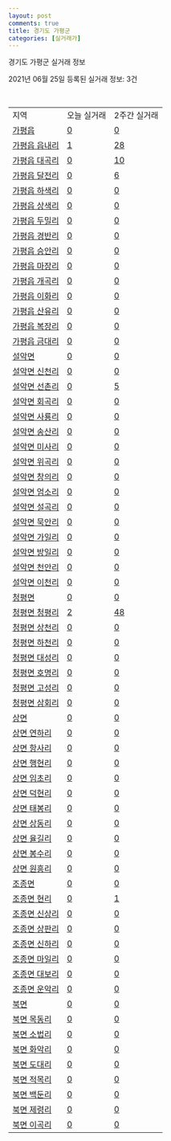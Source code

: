 ```yaml
---
layout: post
comments: true
title: 경기도 가평군
categories: [실거래가]
---
```


경기도 가평군 실거래 정보

2021년 06월 25일 등록된 실거래 정보: 3건

<script type="text/javascript">
  google.charts.load('current', {'packages':['corechart']});
  google.charts.setOnLoadCallback(drawChart);

  function drawChart() {
    var data = google.visualization.arrayToDataTable([['거래일', '매매', '전월세', '전매'], ['2021-03', 0, 7, 0], ['2021-04', 10, 6, 3], ['2021-05', 25, 12, 6], ['2021-06', 21, 2, 6]]);

    var options = {
      title: '최근 유형별 거래량 추이',
      legend: { position: 'bottom' }
    };

    var chart = new google.visualization.LineChart(document.getElementById('columnchart_material'));
    chart.draw(data, (options));
  }
</script>

<div id="columnchart_material" style="width: 450px; margin-left: -35px"></div>
<br>
<table class="sortable">
  <tr>
    <td>지역</td>
    <td>오늘 실거래</td>
    <td>2주간 실거래</td>
  </tr>

  
  <tr class="item">
    <td><a href="4182025000.html">가평읍</a></td>
    <td><a href="4182025000.html">0</a></td>
    <td><a href="4182025000.html">0</a></td>
  </tr>
    

  <tr class="item">
    <td><a href="4182025021.html">가평읍 읍내리</a></td>
    <td><a href="4182025021.html">1</a></td>
    <td><a href="4182025021.html">28</a></td>
  </tr>
    

  <tr class="item">
    <td><a href="4182025022.html">가평읍 대곡리</a></td>
    <td><a href="4182025022.html">0</a></td>
    <td><a href="4182025022.html">10</a></td>
  </tr>
    

  <tr class="item">
    <td><a href="4182025023.html">가평읍 달전리</a></td>
    <td><a href="4182025023.html">0</a></td>
    <td><a href="4182025023.html">6</a></td>
  </tr>
    

  <tr class="item">
    <td><a href="4182025024.html">가평읍 하색리</a></td>
    <td><a href="4182025024.html">0</a></td>
    <td><a href="4182025024.html">0</a></td>
  </tr>
    

  <tr class="item">
    <td><a href="4182025025.html">가평읍 상색리</a></td>
    <td><a href="4182025025.html">0</a></td>
    <td><a href="4182025025.html">0</a></td>
  </tr>
    

  <tr class="item">
    <td><a href="4182025026.html">가평읍 두밀리</a></td>
    <td><a href="4182025026.html">0</a></td>
    <td><a href="4182025026.html">0</a></td>
  </tr>
    

  <tr class="item">
    <td><a href="4182025027.html">가평읍 경반리</a></td>
    <td><a href="4182025027.html">0</a></td>
    <td><a href="4182025027.html">0</a></td>
  </tr>
    

  <tr class="item">
    <td><a href="4182025028.html">가평읍 승안리</a></td>
    <td><a href="4182025028.html">0</a></td>
    <td><a href="4182025028.html">0</a></td>
  </tr>
    

  <tr class="item">
    <td><a href="4182025029.html">가평읍 마장리</a></td>
    <td><a href="4182025029.html">0</a></td>
    <td><a href="4182025029.html">0</a></td>
  </tr>
    

  <tr class="item">
    <td><a href="4182025030.html">가평읍 개곡리</a></td>
    <td><a href="4182025030.html">0</a></td>
    <td><a href="4182025030.html">0</a></td>
  </tr>
    

  <tr class="item">
    <td><a href="4182025031.html">가평읍 이화리</a></td>
    <td><a href="4182025031.html">0</a></td>
    <td><a href="4182025031.html">0</a></td>
  </tr>
    

  <tr class="item">
    <td><a href="4182025032.html">가평읍 산유리</a></td>
    <td><a href="4182025032.html">0</a></td>
    <td><a href="4182025032.html">0</a></td>
  </tr>
    

  <tr class="item">
    <td><a href="4182025033.html">가평읍 복장리</a></td>
    <td><a href="4182025033.html">0</a></td>
    <td><a href="4182025033.html">0</a></td>
  </tr>
    

  <tr class="item">
    <td><a href="4182025034.html">가평읍 금대리</a></td>
    <td><a href="4182025034.html">0</a></td>
    <td><a href="4182025034.html">0</a></td>
  </tr>
    

  <tr class="item">
    <td><a href="4182031000.html">설악면</a></td>
    <td><a href="4182031000.html">0</a></td>
    <td><a href="4182031000.html">0</a></td>
  </tr>
    

  <tr class="item">
    <td><a href="4182031021.html">설악면 신천리</a></td>
    <td><a href="4182031021.html">0</a></td>
    <td><a href="4182031021.html">0</a></td>
  </tr>
    

  <tr class="item">
    <td><a href="4182031022.html">설악면 선촌리</a></td>
    <td><a href="4182031022.html">0</a></td>
    <td><a href="4182031022.html">5</a></td>
  </tr>
    

  <tr class="item">
    <td><a href="4182031023.html">설악면 회곡리</a></td>
    <td><a href="4182031023.html">0</a></td>
    <td><a href="4182031023.html">0</a></td>
  </tr>
    

  <tr class="item">
    <td><a href="4182031024.html">설악면 사룡리</a></td>
    <td><a href="4182031024.html">0</a></td>
    <td><a href="4182031024.html">0</a></td>
  </tr>
    

  <tr class="item">
    <td><a href="4182031025.html">설악면 송산리</a></td>
    <td><a href="4182031025.html">0</a></td>
    <td><a href="4182031025.html">0</a></td>
  </tr>
    

  <tr class="item">
    <td><a href="4182031026.html">설악면 미사리</a></td>
    <td><a href="4182031026.html">0</a></td>
    <td><a href="4182031026.html">0</a></td>
  </tr>
    

  <tr class="item">
    <td><a href="4182031027.html">설악면 위곡리</a></td>
    <td><a href="4182031027.html">0</a></td>
    <td><a href="4182031027.html">0</a></td>
  </tr>
    

  <tr class="item">
    <td><a href="4182031028.html">설악면 창의리</a></td>
    <td><a href="4182031028.html">0</a></td>
    <td><a href="4182031028.html">0</a></td>
  </tr>
    

  <tr class="item">
    <td><a href="4182031029.html">설악면 엄소리</a></td>
    <td><a href="4182031029.html">0</a></td>
    <td><a href="4182031029.html">0</a></td>
  </tr>
    

  <tr class="item">
    <td><a href="4182031030.html">설악면 설곡리</a></td>
    <td><a href="4182031030.html">0</a></td>
    <td><a href="4182031030.html">0</a></td>
  </tr>
    

  <tr class="item">
    <td><a href="4182031031.html">설악면 묵안리</a></td>
    <td><a href="4182031031.html">0</a></td>
    <td><a href="4182031031.html">0</a></td>
  </tr>
    

  <tr class="item">
    <td><a href="4182031032.html">설악면 가일리</a></td>
    <td><a href="4182031032.html">0</a></td>
    <td><a href="4182031032.html">0</a></td>
  </tr>
    

  <tr class="item">
    <td><a href="4182031033.html">설악면 방일리</a></td>
    <td><a href="4182031033.html">0</a></td>
    <td><a href="4182031033.html">0</a></td>
  </tr>
    

  <tr class="item">
    <td><a href="4182031034.html">설악면 천안리</a></td>
    <td><a href="4182031034.html">0</a></td>
    <td><a href="4182031034.html">0</a></td>
  </tr>
    

  <tr class="item">
    <td><a href="4182031035.html">설악면 이천리</a></td>
    <td><a href="4182031035.html">0</a></td>
    <td><a href="4182031035.html">0</a></td>
  </tr>
    

  <tr class="item">
    <td><a href="4182032500.html">청평면</a></td>
    <td><a href="4182032500.html">0</a></td>
    <td><a href="4182032500.html">0</a></td>
  </tr>
    

  <tr class="item">
    <td><a href="4182032521.html">청평면 청평리</a></td>
    <td><a href="4182032521.html">2</a></td>
    <td><a href="4182032521.html">48</a></td>
  </tr>
    

  <tr class="item">
    <td><a href="4182032522.html">청평면 상천리</a></td>
    <td><a href="4182032522.html">0</a></td>
    <td><a href="4182032522.html">0</a></td>
  </tr>
    

  <tr class="item">
    <td><a href="4182032523.html">청평면 하천리</a></td>
    <td><a href="4182032523.html">0</a></td>
    <td><a href="4182032523.html">0</a></td>
  </tr>
    

  <tr class="item">
    <td><a href="4182032524.html">청평면 대성리</a></td>
    <td><a href="4182032524.html">0</a></td>
    <td><a href="4182032524.html">0</a></td>
  </tr>
    

  <tr class="item">
    <td><a href="4182032525.html">청평면 호명리</a></td>
    <td><a href="4182032525.html">0</a></td>
    <td><a href="4182032525.html">0</a></td>
  </tr>
    

  <tr class="item">
    <td><a href="4182032526.html">청평면 고성리</a></td>
    <td><a href="4182032526.html">0</a></td>
    <td><a href="4182032526.html">0</a></td>
  </tr>
    

  <tr class="item">
    <td><a href="4182032527.html">청평면 삼회리</a></td>
    <td><a href="4182032527.html">0</a></td>
    <td><a href="4182032527.html">0</a></td>
  </tr>
    

  <tr class="item">
    <td><a href="4182033000.html">상면</a></td>
    <td><a href="4182033000.html">0</a></td>
    <td><a href="4182033000.html">0</a></td>
  </tr>
    

  <tr class="item">
    <td><a href="4182033021.html">상면 연하리</a></td>
    <td><a href="4182033021.html">0</a></td>
    <td><a href="4182033021.html">0</a></td>
  </tr>
    

  <tr class="item">
    <td><a href="4182033022.html">상면 항사리</a></td>
    <td><a href="4182033022.html">0</a></td>
    <td><a href="4182033022.html">0</a></td>
  </tr>
    

  <tr class="item">
    <td><a href="4182033023.html">상면 행현리</a></td>
    <td><a href="4182033023.html">0</a></td>
    <td><a href="4182033023.html">0</a></td>
  </tr>
    

  <tr class="item">
    <td><a href="4182033024.html">상면 임초리</a></td>
    <td><a href="4182033024.html">0</a></td>
    <td><a href="4182033024.html">0</a></td>
  </tr>
    

  <tr class="item">
    <td><a href="4182033025.html">상면 덕현리</a></td>
    <td><a href="4182033025.html">0</a></td>
    <td><a href="4182033025.html">0</a></td>
  </tr>
    

  <tr class="item">
    <td><a href="4182033026.html">상면 태봉리</a></td>
    <td><a href="4182033026.html">0</a></td>
    <td><a href="4182033026.html">0</a></td>
  </tr>
    

  <tr class="item">
    <td><a href="4182033027.html">상면 상동리</a></td>
    <td><a href="4182033027.html">0</a></td>
    <td><a href="4182033027.html">0</a></td>
  </tr>
    

  <tr class="item">
    <td><a href="4182033028.html">상면 율길리</a></td>
    <td><a href="4182033028.html">0</a></td>
    <td><a href="4182033028.html">0</a></td>
  </tr>
    

  <tr class="item">
    <td><a href="4182033029.html">상면 봉수리</a></td>
    <td><a href="4182033029.html">0</a></td>
    <td><a href="4182033029.html">0</a></td>
  </tr>
    

  <tr class="item">
    <td><a href="4182033030.html">상면 원흥리</a></td>
    <td><a href="4182033030.html">0</a></td>
    <td><a href="4182033030.html">0</a></td>
  </tr>
    

  <tr class="item">
    <td><a href="4182034500.html">조종면</a></td>
    <td><a href="4182034500.html">0</a></td>
    <td><a href="4182034500.html">0</a></td>
  </tr>
    

  <tr class="item">
    <td><a href="4182034521.html">조종면 현리</a></td>
    <td><a href="4182034521.html">0</a></td>
    <td><a href="4182034521.html">1</a></td>
  </tr>
    

  <tr class="item">
    <td><a href="4182034522.html">조종면 신상리</a></td>
    <td><a href="4182034522.html">0</a></td>
    <td><a href="4182034522.html">0</a></td>
  </tr>
    

  <tr class="item">
    <td><a href="4182034524.html">조종면 상판리</a></td>
    <td><a href="4182034524.html">0</a></td>
    <td><a href="4182034524.html">0</a></td>
  </tr>
    

  <tr class="item">
    <td><a href="4182034525.html">조종면 신하리</a></td>
    <td><a href="4182034525.html">0</a></td>
    <td><a href="4182034525.html">0</a></td>
  </tr>
    

  <tr class="item">
    <td><a href="4182034526.html">조종면 마일리</a></td>
    <td><a href="4182034526.html">0</a></td>
    <td><a href="4182034526.html">0</a></td>
  </tr>
    

  <tr class="item">
    <td><a href="4182034527.html">조종면 대보리</a></td>
    <td><a href="4182034527.html">0</a></td>
    <td><a href="4182034527.html">0</a></td>
  </tr>
    

  <tr class="item">
    <td><a href="4182034528.html">조종면 운악리</a></td>
    <td><a href="4182034528.html">0</a></td>
    <td><a href="4182034528.html">0</a></td>
  </tr>
    

  <tr class="item">
    <td><a href="4182035000.html">북면</a></td>
    <td><a href="4182035000.html">0</a></td>
    <td><a href="4182035000.html">0</a></td>
  </tr>
    

  <tr class="item">
    <td><a href="4182035021.html">북면 목동리</a></td>
    <td><a href="4182035021.html">0</a></td>
    <td><a href="4182035021.html">0</a></td>
  </tr>
    

  <tr class="item">
    <td><a href="4182035022.html">북면 소법리</a></td>
    <td><a href="4182035022.html">0</a></td>
    <td><a href="4182035022.html">0</a></td>
  </tr>
    

  <tr class="item">
    <td><a href="4182035023.html">북면 화악리</a></td>
    <td><a href="4182035023.html">0</a></td>
    <td><a href="4182035023.html">0</a></td>
  </tr>
    

  <tr class="item">
    <td><a href="4182035024.html">북면 도대리</a></td>
    <td><a href="4182035024.html">0</a></td>
    <td><a href="4182035024.html">0</a></td>
  </tr>
    

  <tr class="item">
    <td><a href="4182035025.html">북면 적목리</a></td>
    <td><a href="4182035025.html">0</a></td>
    <td><a href="4182035025.html">0</a></td>
  </tr>
    

  <tr class="item">
    <td><a href="4182035026.html">북면 백둔리</a></td>
    <td><a href="4182035026.html">0</a></td>
    <td><a href="4182035026.html">0</a></td>
  </tr>
    

  <tr class="item">
    <td><a href="4182035027.html">북면 제령리</a></td>
    <td><a href="4182035027.html">0</a></td>
    <td><a href="4182035027.html">0</a></td>
  </tr>
    

  <tr class="item">
    <td><a href="4182035028.html">북면 이곡리</a></td>
    <td><a href="4182035028.html">0</a></td>
    <td><a href="4182035028.html">0</a></td>
  </tr>
    


</table>


    